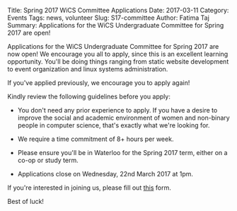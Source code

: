 Title: Spring 2017 WiCS Committee Applications
Date: 2017-03-11
Category: Events
Tags: news, volunteer
Slug: S17-committee
Author: Fatima Taj
Summary: Applications for the WiCS Undergraduate Committee for Spring 2017 are open!

Applications for the WiCS Undergraduate Committee for Spring 2017 are now open!
We encourage you all to apply, since this is an excellent learning opportunity.
You'll be doing things ranging from static website development to event 
organization and linux systems administration.

If you've applied previously, we encourage you to apply again!

Kindly review the following guidelines before you apply:

+ You don't need any prior experience to apply. If you have a desire to improve the social and academic environment of women and non-binary people in computer science, that's exactly what we're looking for.

+ We require a time commitment of 8+ hours per week.

+ Please ensure you'll be in Waterloo for the Spring 2017 term, either on a co-op or study term.

+ Applications close on Wednesday, 22nd March 2017 at 1pm.

If you're interested in joining us, please fill out [this](https://docs.google.com/forms/d/e/1FAIpQLSdVtfz_JvY5dYuPmQizNH-arPl30mtERev6zlHrJqcjXJyiAw/viewform) form.

Best of luck!
